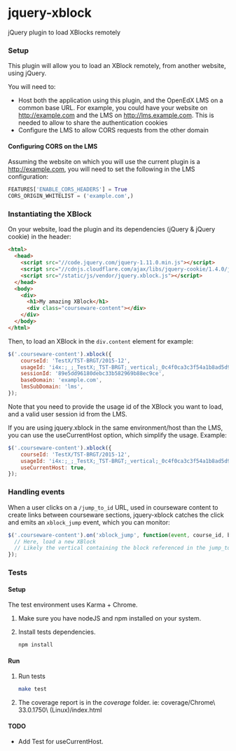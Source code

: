 jquery-xblock
=============

jQuery plugin to load XBlocks remotely

### Setup

This plugin will allow you to load an XBlock remotely, from another website, using jQuery.

You will need to:

* Host both the application using this plugin, and the OpenEdX LMS on a common base URL. For example, you could have your website on http://example.com and the LMS on http://lms.example.com. This is needed to allow to share the authentication cookies
* Configure the LMS to allow CORS requests from the other domain

#### Configuring CORS on the LMS

Assuming the website on which you will use the current plugin is a http://example.com, you will need to set the following in the LMS configuration:

```python
FEATURES['ENABLE_CORS_HEADERS'] = True
CORS_ORIGIN_WHITELIST = ('example.com',)
```

### Instantiating the XBlock

On your website, load the plugin and its dependencies (jQuery & jQuery cookie) in the header:

```html
<html>
  <head>
    <script src="//code.jquery.com/jquery-1.11.0.min.js"></script>
    <script src="//cdnjs.cloudflare.com/ajax/libs/jquery-cookie/1.4.0/jquery.cookie.min.js"></script>
    <script src="/static/js/vendor/jquery.xblock.js"></script>
  </head>
  <body>
    <div>
      <h1>My amazing XBlock</h1>
      <div class="courseware-content"></div>
    </div>
  </body>
</html>
```

Then, to load an XBlock in the `div.content` element for example:

```js
$('.courseware-content').xblock({
    courseId: 'TestX/TST-BRGT/2015-12',
    usageId: 'i4x:;_;_TestX;_TST-BRGT;_vertical;_0c4f0ca3c3f54a1b8ad5d9830c1d16b0',
    sessionId: '89e5dd96180debc33b582969b88ec9ce',
    baseDomain: 'example.com',
    lmsSubDomain: 'lms',
});
```

Note that you need to provide the usage id of the XBlock you want to load, and a valid user session id from the LMS.

If you are using jquery.xblock in the same environment/host than the LMS, you can use the useCurrentHost
option, which simplify the usage. Example:

```js
$('.courseware-content').xblock({
    courseId: 'TestX/TST-BRGT/2015-12',
    usageId: 'i4x:;_;_TestX;_TST-BRGT;_vertical;_0c4f0ca3c3f54a1b8ad5d9830c1d16b0',
    useCurrentHost: true,
});
```

### Handling events

When a user clicks on a `/jump_to_id` URL, used in courseware content to create links between courseware sections,
jquery-xblock catches the click and emits an `xblock_jump` event, which you can monitor:

```js
$('.courseware-content').on('xblock_jump', function(event, course_id, block_type, block_id) {
  // Here, load a new XBlock
  // Likely the vertical containing the block referenced in the jump_to_id
});
```

### Tests

#### Setup

The test environment uses Karma + Chrome.

1. Make sure you have nodeJS and npm installed on your system.
2. Install tests dependencies.

   ```sh
   npm install
   ```

#### Run

1. Run tests

   ```sh
   make test
   ```

2. The coverage report is in the *coverage* folder. ie: coverage/Chrome\ 33.0.1750\ \(Linux\)/index.html

#### TODO

- Add Test for useCurrentHost.